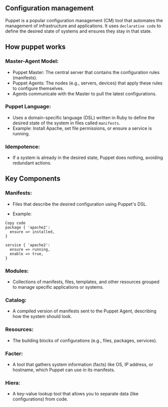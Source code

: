 Configuration management
------------------------

Puppet is a popular configuration management (CM) tool that automates the management of infrastructure and applications. It uses `declarative code` to define the desired state of systems and ensures they stay in that state.

## How puppet works

### Master-Agent Model:

- Puppet Master: The central server that contains the configuration rules (manifests).
- Puppet Agents: The nodes (e.g., servers, devices) that apply these rules to configure themselves.
- Agents communicate with the Master to pull the latest configurations.

### Puppet Language:

- Uses a domain-specific language (DSL) written in Ruby to define the desired state of the system in files called `manifests`.
- Example: Install Apache, set file permissions, or ensure a service is running.

### Idempotence:

- If a system is already in the desired state, Puppet does nothing, avoiding redundant actions.

## Key Components

### Manifests:

- Files that describe the desired configuration using Puppet's DSL.

- Example:
```puppet
Copy code
package { 'apache2':
  ensure => installed,
}

service { 'apache2':
  ensure => running,
  enable => true,
}
```

### Modules:

- Collections of manifests, files, templates, and other resources grouped to manage specific applications or systems.

### Catalog:

- A compiled version of manifests sent to the Puppet Agent, describing how the system should look.

### Resources:

- The building blocks of configurations (e.g., files, packages, services).

### Facter:

- A tool that gathers system information (facts) like OS, IP address, or hostname, which Puppet can use in its manifests.

### Hiera:

- A key-value lookup tool that allows you to separate data (like configurations) from code.

